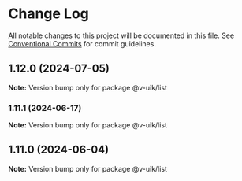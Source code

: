 # Change Log

All notable changes to this project will be documented in this file.
See [Conventional Commits](https://conventionalcommits.org) for commit guidelines.

## 1.12.0 (2024-07-05)

**Note:** Version bump only for package @v-uik/list





### 1.11.1 (2024-06-17)

**Note:** Version bump only for package @v-uik/list





## 1.11.0 (2024-06-04)

**Note:** Version bump only for package @v-uik/list
